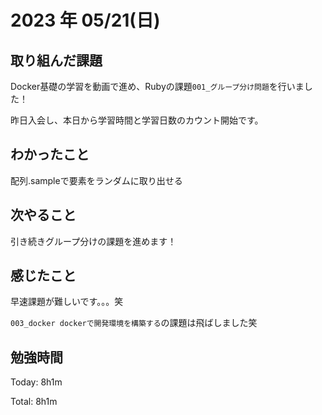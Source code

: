 # 2023 年 05/21(日)

## 取り組んだ課題

Docker基礎の学習を動画で進め、Rubyの課題`001_グループ分け問題`を行いました！

昨日入会し、本日から学習時間と学習日数のカウント開始です。

## わかったこと

配列.sampleで要素をランダムに取り出せる


## 次やること

引き続きグループ分けの課題を進めます！

## 感じたこと

早速課題が難しいです。。。笑

`003_docker dockerで開発環境を構築する`の課題は飛ばしました笑

## 勉強時間

Today: 8h1m

Total: 8h1m
